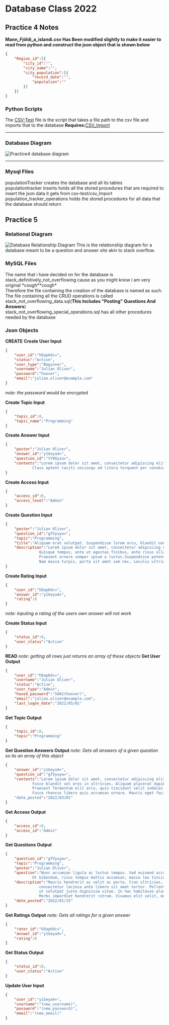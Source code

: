 # Database Class 2022
## Practice 4 Notes
<b>Mann\_Fjöldi\_a\_islandi.csv Has Been modified slightly to make it easier to read from python and construct the json object that is shown below</b>

```json
{
	"Region_id":[{
		"city_id":'',
		"city_name":'',
		"city_population":[{
			"record_date":'',
			"population":''
		}]
	}]
}
```
### Python Scripts
The [CSV-Test](https://github.com/Frillion/mysqlDatabases2022/blob/main/Practice4/APIS/CSV-Test.py) file is the script that takes a file path to the csv file and imports that to the database **Requires:**[CSV\_Import](https://github.com/Frillion/mysqlDatabases2022/blob/main/Practice4/APIS/CSV_Import.py)

---
### Database Diagram

![Practice4 database diagram](Practice4/database_diagram.png)

---
### Mysql Files

populationTracker creates the database and all its tables<br>
populationtracker inserts holds all the stored procedures that are required to insert the json data it gets from csv-test/csv\_Import<br>
population\_tracker\_operations holds the stored procedures for all data that the database should return

## Practice 5
### Relational Diagram
![Database Relationship Diagram](https://github.com/Frillion/mysqlDatabases2022/blob/main/Practice5/DatabaseRelationalDiagram.png)
This is the relationship diagram for a database meant to be a question and answer site akin to stack overflow.

### MySQL Files
The name that i have decided on for the database is stack_definitively_not_overflowing cause as you might know i am very original \*cough\*\*cough\*<br>
Therefore the file containing the creation of the database is named as such.<br>
The file containing all the CRUD operations is called stack_not_overflowing_data.sql(**This Includes "Posting" Questions And Answers**)<br>
stack_not_overflowing_special_operations.sql has all other procedures needed by the database

### Json Objects
**CREATE**
**Create User Input**
```json
{
	"user_id":"hDap6dc=",
	"status":"Active",
	"user_type":"Beginner",
	"username":"Julian Oliver",
	"password":"hoover",
	"email":"julian.oliver@example.com"
}
```
*note: the password would be encrypted*

**Create Topic Input**
```json
{
	"topic_id":0,
	"topic_name":"Programming"
}
```
**Create Answer Input**
```json
{
	"poster":"Julian Oliver",
	"answer_id":"y1Geya4=",
	"question_id":"tY9Gyio=",
	"contents":"Lorem ipsum dolor sit amet, consectetur adipiscing elit. Phasellus vitae aliquet sem. Quisque porta eleifend metus, non convallis turpis volutpat sit amet. \\n
		    Class aptent taciti sociosqu ad litora torquent per conubia nostra, per inceptos himenaeos."
}
```
**Create Access Input**
```json
{
	"access_id":0,
	"access_level":"Admin"
}
```
**Create Question Input**
```json
{
	"poster":"Julian Oliver",
	"question_id":"gfVyuyw=",
	"topic":"Programming",
	"title":"Aliquam erat volutpat. Suspendisse lorem arcu, blandit non diam eget, eleifend aliquam purus. Quisque nec leo a dolor auctor auctor quis vehicula massa.",
	"description":"Lorem ipsum dolor sit amet, consectetur adipiscing elit. Sed turpis felis, luctus quis odio sed, rhoncus egestas nibh. \\n
		       Quisque tempus, ante ut egestas finibus, ante risus ullamcorper metus, porttitor congue ipsum purus eu neque. Ut massa metus, suscipit et tincidunt non, gravida ac lacus. Fusce in fringilla mi, ut tincidunt nunc. \\n
		       Praesent ornare semper ipsum a luctus.Suspendisse potenti.Quisque laoreet pretium semper. Curabitur convallis in mi vel sodales. \\n
		       Nam massa turpis, porta sit amet sem nec, iaculis ultricies nulla. Nam et varius enim. Praesent volutpat malesuada nisi, a ultricies risus aliquet non."
}
```
**Create Rating Input**
```json
{
	"user_id":"hDap6dc=",
	"answer_id":"y1Geya4=",
	"rating":8
}
```
*note: inputing a rating of the users own answer will not work*

**Create Status Input**
```json
{
	"status_id":0,
	"user_status":"Active"
}
```
**READ**
*note: getting all rows just returns an array of these objects*
**Get User Output**
```json
{
	"user_id":"hDap6dc=",
	"username":"Julian Oliver",
	"status":"Active",
	"user_type":"Admin",
	"hased_password":"SHA2(hoover)",
	"email":"julian.oliver@example.com",
	"last_logon_date":"2022/05/01"
}
```
**Get Topic Output**
```json
{
	"topic_id":0,
	"topic":"Programming"
}
```
**Get Question Answers Output**
*note:  Gets all answers of a given question so its an array of this object*
```json
{
	"answer_id":"y1Geya4=",
	"question_id":"gfVyuyw=",
	"contents":"Lorem ipsum dolor sit amet, consectetur adipiscing elit. Praesent sed tempus metus. Nunc tempus condimentum euismod. \\n
		    Fusce blandit vel eros in ultricies. Aliquam placerat dapibus lorem nec vulputate. \\n
		    Praesent fermentum elit arcu, quis tincidunt velit sodales at. Cras ac convallis justo. \\n
		    Fusce rhoncus libero quis accumsan ornare. Mauris eget facilisis nisl."
	"date_posted":"2022/03/01"
}
```
**Get Access Output**
```json
{
	"access_id":0,
	"access_id":"Admin"
}
```
**Get Questions Output**
```json
{
	"question_id":"gfVyuyw=",
	"topic":"Programming",
	"poster":"Julian Oliver",
	"question":"Nunc accumsan ligula ac luctus tempus. Sed euismod accumsan gravida. Sed convallis ipsum eget nibh euismod commodo. \\n
		    Ut bibendum, risus tempus mattis accumsan, massa leo tincidunt velit, quis euismod nulla ligula ac lectus.",
	"description":"Mauris hendrerit ac velit ac porta. Cras ultricies, urna ut luctus porta, massa metus feugiat ante, \\n
		       consectetur lacinia ante libero sit amet tortor. Pellentesque ut nisi lacus. Mauris pellentesque nisi massa, \\n
		       ut volutpat justo dignissim vitae. In hac habitasse platea dictumst. Duis efficitur sapien sed rutrum condimentum. \\n
		       Morbi imperdiet hendrerit rutrum. Vivamus elit velit, mollis eu mattis eu, blandit et diam",
	"date_posted":"2022/01/15"
}
```
**Get Ratings Output**
*note: Gets all ratings for a given answer*
```json
{
	"rater_id":"hDap6dc=",
	"answer_id":"y1Geya4=",
	"rating":8
}
```
**Get Status Output**
```json
{
	"status_id":0,
	"user_status":"Active"
}
```
**Update User Input**
```json
{
	"user_id":"y1Geya4=",
	"username":"(new_username)",
	"password":"(new_password)",
	"email":"(new_email)"
}
```




